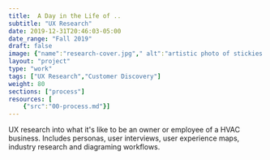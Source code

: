 ```yaml
---
title:  A Day in the Life of ..
subtitle: "UX Research"
date: 2019-12-31T20:46:03-05:00
date_range: "Fall 2019"
draft: false
image: {"name":"research-cover.jpg"," alt":"artistic photo of stickies on wall"}
layout: "project"
type: "work"
tags: ["UX Research","Customer Discovery"]
weight: 80
sections: ["process"]
resources: [
    {"src":"00-process.md"}]
---
```

UX research into what it's like to be an owner or employee of a HVAC business. Includes personas, user interviews, user experience maps, industry research and diagraming workflows.